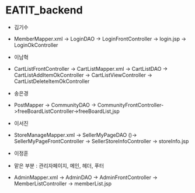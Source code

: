 # EATIT_backend



- 김기수
- MemberMapper.xml -> LoginDAO -> LoginFrontController -> login.jsp -> LoginOkController

- 이남혁
-  CartListFrontController -> CartListMapper.xml -> CartListDAO -> CartListAddItemOkController -> CartListViewController -> CartListDeleteItemOkController

- 송은경
- PostMapper -> CommunityDAO -> CommunityFrontController->freeBoardListController->freeBoardList,jsp
  

- 이서진
- StoreManageMapper.xml -> SellerMyPageDAO ()-> SellerMyPageFrontController -> SellerStoreInfoController -> storeInfo.jsp


- 이정훈
- 맡은 부분 : 관리자페이지, 메인, 헤더, 푸터
- AdminMapper.xml -> AdminDAO -> AdminFrontController -> MemberListController -> memberList.jsp
